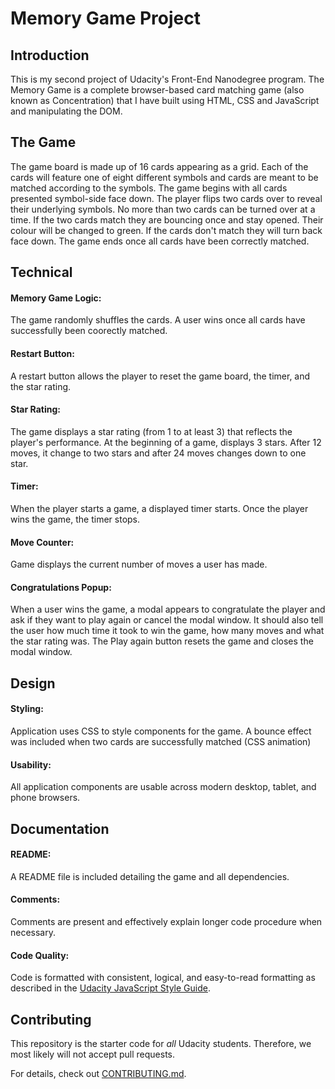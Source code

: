 # Memory Game Project

## Introduction

This is my second project of Udacity's Front-End Nanodegree program. The Memory Game is a complete browser-based card matching game (also known as Concentration) that I have built using HTML, CSS and JavaScript and manipulating the DOM.


## The Game

The game board is made up of 16 cards appearing as a grid. Each of the cards will feature one of eight different symbols and cards are meant to be matched according to the symbols. The game begins with all cards presented symbol-side face down.
The player flips two cards over to reveal their underlying symbols. No more than two cards can be turned over at a time.
If the two cards match they are bouncing once and stay opened. Their colour will be changed to green.
If the cards don't match they will turn back face down. 
The game ends once all cards have been correctly matched.


## Technical

#### Memory Game Logic:
The game randomly shuffles the cards. A user wins once all cards have successfully been coorectly matched.

#### Restart Button: 
A restart button allows the player to reset the game board, the timer, and the star rating.

#### Star Rating: 
The game displays a star rating (from 1 to at least 3) that reflects the player's performance. At the beginning of a game, displays  3 stars. After 12 moves, it change to two stars and after 24 moves changes down to one star.

#### Timer: 
When the player starts a game, a displayed timer starts. Once the player wins the game, the timer stops.

#### Move Counter: 
Game displays the current number of moves a user has made.

#### Congratulations Popup: 
When a user wins the game, a modal appears to congratulate the player and ask if they want to play again or cancel the modal window. It should also tell the user how much time it took to win the game, how many moves and what the star rating was. The Play again button resets the game and closes the modal window.

## Design

#### Styling: 
Application uses CSS to style components for the game. A bounce effect was included when two cards are successfully matched (CSS animation)

#### Usability: 
All application components are usable across modern desktop, tablet, and phone browsers.

## Documentation


#### README:
A README file is included detailing the game and all dependencies.

#### Comments:
Comments are present and effectively explain longer code procedure when necessary.

#### Code Quality:
Code is formatted with consistent, logical, and easy-to-read formatting as described in the [Udacity JavaScript Style Guide](http://udacity.github.io/frontend-nanodegree-styleguide/javascript.html).

## Contributing

This repository is the starter code for _all_ Udacity students. Therefore, we most likely will not accept pull requests.

For details, check out [CONTRIBUTING.md](CONTRIBUTING.md).
